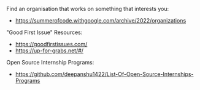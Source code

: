 Find an organisation that works on something that interests you: 

- https://summerofcode.withgoogle.com/archive/2022/organizations

"Good First Issue" Resources: 

- https://goodfirstissues.com/
- https://up-for-grabs.net/#/

Open Source Internship Programs: 

- https://github.com/deepanshu1422/List-Of-Open-Source-Internships-Programs
